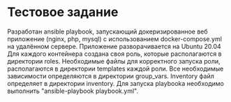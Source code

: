 # Тестовое задание
Разработан ansible playbook, запускающий докеризированное веб приложение (nginx, php, mysql) с использованием docker-compose.yml на удалённом сервере.
Приложение разворачивается на Ubuntu 20.04
Для каждого контейнера создана своя роль, которые располагаются в директории roles. Необходимые файлы для корректного запуска роли, располагаются в директории templates каждой роли.
Все необходимые зависимости определяются в директории group_vars.
Inventory файл определяет в директории inventory.
Для запуска playbooka необходимо выполнить "ansible-playbook playbook.yml".
